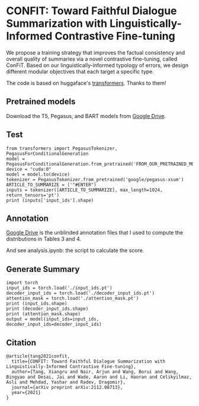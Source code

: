 # CONFIT: Toward Faithful Dialogue Summarization with Linguistically-Informed Contrastive Fine-tuning

We propose a training strategy that improves the factual consistency and overall quality of summaries via a novel contrastive fine-tuning, called ConFiT. Based on our linguistically-informed typology of errors, we design different modular objectives that each target a specific type.

The code is based on huggaface's [transformers](https://github.com/huggingface/transformers). Thanks to them! 

## Pretrained models

Download the T5, Pegasus, and BART models from [Google Drive]().

## Test

```
from transformers import PegasusTokenizer, PegasusForConditionalGeneration
model = PegasusForConditionalGeneration.from_pretrained('FROM_OUR_PRETRAINED_MODELS')
device = "cuda:0"
model = model.to(device)
tokenizer = PegasusTokenizer.from_pretrained('google/pegasus-xsum')
ARTICLE_TO_SUMMARIZE = ('"#ENTER")
inputs = tokenizer([ARTICLE_TO_SUMMARIZE], max_length=1024, return_tensors='pt')
print (inputs['input_ids'].shape)
```


## Annotation

[Google Drive](https://drive.google.com/drive/folders/1-IkrMDvDoBaEq9Y_ghSyxaAQIQRNCUbu?usp=sharing) is the unblinded annotation files that I used to compute the distributions in Tables 3 and 4. 

And see analysis.ipynb: the script to calculate the score.

## Generate Summary

```
import torch
input_ids = torch.load('./input_ids.pt')
decoder_input_ids = torch.load('./decoder_input_ids.pt')
attention_mask = torch.load('./attention_mask.pt')
print (input_ids.shape)
print (decoder_input_ids.shape)
print (attention_mask.shape)
output = model(input_ids=input_ids, decoder_input_ids=decoder_input_ids)
```


## Citation
```
@article{tang2021confit,
  title={CONFIT: Toward Faithful Dialogue Summarization with Linguistically-Informed Contrastive Fine-tuning},
  author={Tang, Xiangru and Nair, Arjun and Wang, Borui and Wang, Bingyao and Desai, Jai and Wade, Aaron and Li, Haoran and Celikyilmaz, Asli and Mehdad, Yashar and Radev, Dragomir},
  journal={arXiv preprint arXiv:2112.08713},
  year={2021}
}

```
